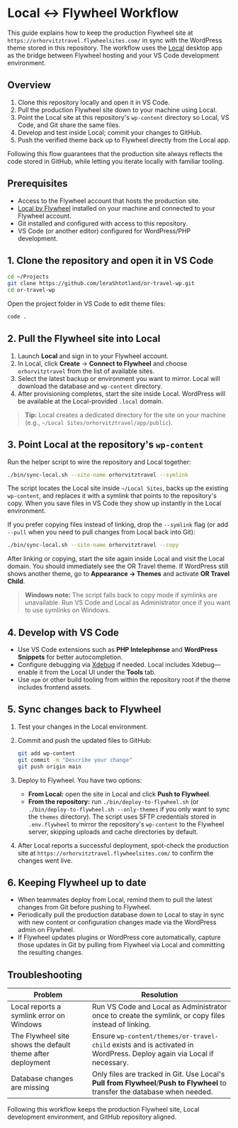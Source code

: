 # Local ↔ Flywheel Workflow

This guide explains how to keep the production Flywheel site at `https://orhorvitztravel.flywheelsites.com/` in sync with the
WordPress theme stored in this repository. The workflow uses the [Local](https://localwp.com/) desktop app as the bridge between
Flywheel hosting and your VS Code development environment.

## Overview

1. Clone this repository locally and open it in VS Code.
2. Pull the production Flywheel site down to your machine using Local.
3. Point the Local site at this repository's `wp-content` directory so Local, VS Code, and Git share the same files.
4. Develop and test inside Local; commit your changes to GitHub.
5. Push the verified theme back up to Flywheel directly from the Local app.

Following this flow guarantees that the production site always reflects the code stored in GitHub, while letting you iterate
locally with familiar tooling.

## Prerequisites

- Access to the Flywheel account that hosts the production site.
- [Local by Flywheel](https://localwp.com/) installed on your machine and connected to your Flywheel account.
- Git installed and configured with access to this repository.
- VS Code (or another editor) configured for WordPress/PHP development.

## 1. Clone the repository and open it in VS Code

```bash
cd ~/Projects
git clone https://github.com/leraShtotland/or-travel-wp.git
cd or-travel-wp
```

Open the project folder in VS Code to edit theme files:

```bash
code .
```

## 2. Pull the Flywheel site into Local

1. Launch **Local** and sign in to your Flywheel account.
2. In Local, click **Create** → **Connect to Flywheel** and choose `orhorvitztravel` from the list of available sites.
3. Select the latest backup or environment you want to mirror. Local will download the database and `wp-content` directory.
4. After provisioning completes, start the site inside Local. WordPress will be available at the Local-provided `.local` domain.

> **Tip:** Local creates a dedicated directory for the site on your machine (e.g., `~/Local Sites/orhorvitztravel/app/public`).

## 3. Point Local at the repository's `wp-content`

Run the helper script to wire the repository and Local together:

```bash
./bin/sync-local.sh --site-name orhorvitztravel --symlink
```

The script locates the Local site inside `~/Local Sites`, backs up the existing `wp-content`, and replaces it with a symlink that
points to the repository's copy. When you save files in VS Code they show up instantly in the Local environment.

If you prefer copying files instead of linking, drop the `--symlink` flag (or add `--pull` when you need to pull changes from
Local back into Git):

```bash
./bin/sync-local.sh --site-name orhorvitztravel --copy
```

After linking or copying, start the site again inside Local and visit the Local domain. You should immediately see the OR Travel
theme. If WordPress still shows another theme, go to **Appearance → Themes** and activate **OR Travel Child**.

> **Windows note:** The script falls back to copy mode if symlinks are unavailable. Run VS Code and Local as Administrator once if
> you want to use symlinks on Windows.

## 4. Develop with VS Code

- Use VS Code extensions such as **PHP Intelephense** and **WordPress Snippets** for better autocompletion.
- Configure debugging via [Xdebug](https://xdebug.org/) if needed. Local includes Xdebug—enable it from the Local UI under the
  **Tools** tab.
- Use `npm` or other build tooling from within the repository root if the theme includes frontend assets.

## 5. Sync changes back to Flywheel

1. Test your changes in the Local environment.
2. Commit and push the updated files to GitHub:

   ```bash
   git add wp-content
   git commit -m "Describe your change"
   git push origin main
   ```

3. Deploy to Flywheel. You have two options:
   - **From Local:** open the site in Local and click **Push to Flywheel**.
   - **From the repository:** run `./bin/deploy-to-flywheel.sh` (or `./bin/deploy-to-flywheel.sh --only-themes` if you only want
     to sync the `themes` directory). The script uses SFTP credentials stored in `.env.flywheel` to mirror the repository's
     `wp-content` to the Flywheel server, skipping uploads and cache directories by default.

4. After Local reports a successful deployment, spot-check the production site at
   `https://orhorvitztravel.flywheelsites.com/` to confirm the changes went live.

## 6. Keeping Flywheel up to date

- When teammates deploy from Local, remind them to pull the latest changes from Git before pushing to Flywheel.
- Periodically pull the production database down to Local to stay in sync with new content or configuration changes made via the
  WordPress admin on Flywheel.
- If Flywheel updates plugins or WordPress core automatically, capture those updates in Git by pulling from Flywheel via Local
  and committing the resulting changes.

## Troubleshooting

| Problem | Resolution |
| --- | --- |
| Local reports a symlink error on Windows | Run VS Code and Local as Administrator once to create the symlink, or copy files instead of linking. |
| The Flywheel site shows the default theme after deployment | Ensure `wp-content/themes/or-travel-child` exists and is activated in WordPress. Deploy again via Local if necessary. |
| Database changes are missing | Only files are tracked in Git. Use Local's **Pull from Flywheel**/**Push to Flywheel** to transfer the database when needed. |

Following this workflow keeps the production Flywheel site, Local development environment, and GitHub repository aligned.
